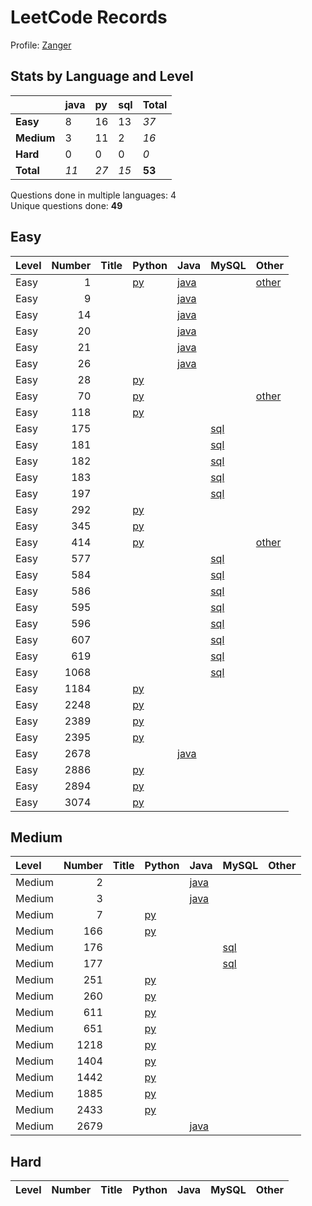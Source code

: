 # LeetCode Records

Profile: [Zanger](https://leetcode.com/u/Zanger/)

## Stats by Language and Level

|            | **java**   | **py**   | **sql**   | **Total**   |
|:-----------|:-----------|:---------|:----------|:------------|
| **Easy**   | 8          | 16       | 13        | *37*        |
| **Medium** | 3          | 11       | 2         | *16*        |
| **Hard**   | 0          | 0        | 0         | *0*         |
| **Total**  | *11*       | *27*     | *15*      | **53**      |

Questions done in multiple languages:	4
<br>
Unique questions done:		**49**


## Easy
| Level   |   Number | Title   | Python                                   | Java                                           | MySQL                             | Other                                      |
|:--------|---------:|:--------|:-----------------------------------------|:-----------------------------------------------|:----------------------------------|:-------------------------------------------|
| Easy    |        1 |         | [py](<my-submissions/e1.py>)             | [java](<my-submissions/e1 - brute force.java>) |                                   | [other](<my-submissions/e1.java>)          |
| Easy    |        9 |         |                                          | [java](<my-submissions/e9.java>)               |                                   |                                            |
| Easy    |       14 |         |                                          | [java](<my-submissions/e14.java>)              |                                   |                                            |
| Easy    |       20 |         |                                          | [java](<my-submissions/e20.java>)              |                                   |                                            |
| Easy    |       21 |         |                                          | [java](<my-submissions/e21.java>)              |                                   |                                            |
| Easy    |       26 |         |                                          | [java](<my-submissions/e26.java>)              |                                   |                                            |
| Easy    |       28 |         | [py](<my-submissions/e28.py>)            |                                                |                                   |                                            |
| Easy    |       70 |         | [py](<my-submissions/e70 - bottomup.py>) |                                                |                                   | [other](<my-submissions/e70 - topdown.py>) |
| Easy    |      118 |         | [py](<my-submissions/e118.py>)           |                                                |                                   |                                            |
| Easy    |      175 |         |                                          |                                                | [sql](<my-submissions/e175.sql>)  |                                            |
| Easy    |      181 |         |                                          |                                                | [sql](<my-submissions/e181.sql>)  |                                            |
| Easy    |      182 |         |                                          |                                                | [sql](<my-submissions/e182.sql>)  |                                            |
| Easy    |      183 |         |                                          |                                                | [sql](<my-submissions/e183.sql>)  |                                            |
| Easy    |      197 |         |                                          |                                                | [sql](<my-submissions/e197.sql>)  |                                            |
| Easy    |      292 |         | [py](<my-submissions/e292.py>)           |                                                |                                   |                                            |
| Easy    |      345 |         | [py](<my-submissions/e345.py>)           |                                                |                                   |                                            |
| Easy    |      414 |         | [py](<my-submissions/e414 - sorting.py>) |                                                |                                   | [other](<my-submissions/e414.py>)          |
| Easy    |      577 |         |                                          |                                                | [sql](<my-submissions/e577.sql>)  |                                            |
| Easy    |      584 |         |                                          |                                                | [sql](<my-submissions/e584.sql>)  |                                            |
| Easy    |      586 |         |                                          |                                                | [sql](<my-submissions/e586.sql>)  |                                            |
| Easy    |      595 |         |                                          |                                                | [sql](<my-submissions/e595.sql>)  |                                            |
| Easy    |      596 |         |                                          |                                                | [sql](<my-submissions/e596.sql>)  |                                            |
| Easy    |      607 |         |                                          |                                                | [sql](<my-submissions/e607.sql>)  |                                            |
| Easy    |      619 |         |                                          |                                                | [sql](<my-submissions/e619.sql>)  |                                            |
| Easy    |     1068 |         |                                          |                                                | [sql](<my-submissions/e1068.sql>) |                                            |
| Easy    |     1184 |         | [py](<my-submissions/e1184.py>)          |                                                |                                   |                                            |
| Easy    |     2248 |         | [py](<my-submissions/e2248.py>)          |                                                |                                   |                                            |
| Easy    |     2389 |         | [py](<my-submissions/e2389.py>)          |                                                |                                   |                                            |
| Easy    |     2395 |         | [py](<my-submissions/e2395.py>)          |                                                |                                   |                                            |
| Easy    |     2678 |         |                                          | [java](<my-submissions/e2678.java>)            |                                   |                                            |
| Easy    |     2886 |         | [py](<my-submissions/e2886.py>)          |                                                |                                   |                                            |
| Easy    |     2894 |         | [py](<my-submissions/e2894.py>)          |                                                |                                   |                                            |
| Easy    |     3074 |         | [py](<my-submissions/e3074.py>)          |                                                |                                   |                                            |

## Medium
| Level   |   Number | Title   | Python                          | Java                                | MySQL                            | Other   |
|:--------|---------:|:--------|:--------------------------------|:------------------------------------|:---------------------------------|:--------|
| Medium  |        2 |         |                                 | [java](<my-submissions/m2.java>)    |                                  |         |
| Medium  |        3 |         |                                 | [java](<my-submissions/m3.java>)    |                                  |         |
| Medium  |        7 |         | [py](<my-submissions/m7.py>)    |                                     |                                  |         |
| Medium  |      166 |         | [py](<my-submissions/m166.py>)  |                                     |                                  |         |
| Medium  |      176 |         |                                 |                                     | [sql](<my-submissions/m176.sql>) |         |
| Medium  |      177 |         |                                 |                                     | [sql](<my-submissions/m177.sql>) |         |
| Medium  |      251 |         | [py](<my-submissions/m251.py>)  |                                     |                                  |         |
| Medium  |      260 |         | [py](<my-submissions/m260.py>)  |                                     |                                  |         |
| Medium  |      611 |         | [py](<my-submissions/m611.py>)  |                                     |                                  |         |
| Medium  |      651 |         | [py](<my-submissions/m651.py>)  |                                     |                                  |         |
| Medium  |     1218 |         | [py](<my-submissions/m1218.py>) |                                     |                                  |         |
| Medium  |     1404 |         | [py](<my-submissions/m1404.py>) |                                     |                                  |         |
| Medium  |     1442 |         | [py](<my-submissions/m1442.py>) |                                     |                                  |         |
| Medium  |     1885 |         | [py](<my-submissions/m1885.py>) |                                     |                                  |         |
| Medium  |     2433 |         | [py](<my-submissions/m2433.py>) |                                     |                                  |         |
| Medium  |     2679 |         |                                 | [java](<my-submissions/m2679.java>) |                                  |         |

## Hard
| Level   | Number   | Title   | Python   | Java   | MySQL   | Other   |
|---------|----------|---------|----------|--------|---------|---------|